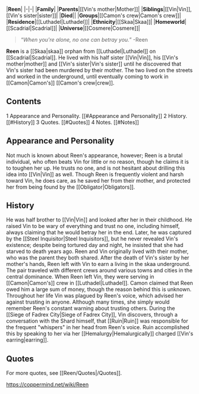 |**Reen**|
|-|-|
|**Family**|
|**Parents**|[[Vin's mother\|Mother]]|
|**Siblings**|[[Vin\|Vin]], [[Vin's sister\|sister]]|
|**Died**||
|**Groups**|[[Camon's crew\|Camon's crew]]|
|**Residence**|[[Luthadel\|Luthadel]]|
|**Ethnicity**|[[Skaa\|Skaa]]|
|**Homeworld**|[[Scadrial\|Scadrial]]|
|**Universe**|[[Cosmere\|Cosmere]]|

>“*When you're alone, no one can betray you.*”
\-Reen


**Reen** is a [[Skaa\|skaa]] orphan from [[Luthadel\|Luthadel]] on [[Scadrial\|Scadrial]]. He lived with his half sister [[Vin\|Vin]], his [[Vin's mother\|mother]] and [[Vin's sister\|Vin's sister]] until he discovered that Vin's sister had been murdered by their mother. The two lived on the streets and worked in the underground, until eventually coming to work in [[Camon\|Camon's]] [[Camon's crew\|crew]].

## Contents

1 Appearance and Personality. [[#Appearance and Personality]] 
2 History. [[#History]] 
3 Quotes. [[#Quotes]] 
4 Notes. [[#Notes]] 


## Appearance and Personality
Not much is known about Reen's appearance, however; Reen is a brutal individual, who often beats Vin for little or no reason, though he claims it is to toughen her up. He trusts no one, and is not hesitant about drilling this idea into [[Vin\|Vin]] as well. Though Reen is frequently violent and harsh toward Vin, he does care, as he saved her from their mother, and protected her from being found by the [[Obligator\|Obligators]].

## History
He was half brother to [[Vin\|Vin]] and looked after her in their childhood. He raised Vin to be wary of everything and trust no one, including himself, always claiming that he would betray her in the end. Later, he was captured by the [[Steel Inquisitor\|Steel Inquisitors]], but he never revealed Vin's existence; despite being tortured day and night, he insisted that she had starved to death years ago.
Reen and Vin originally lived with their mother, who was the parent they both shared. After the death of Vin's sister by her mother's hands, Reen left with Vin to earn a living in the skaa underground. The pair traveled with different crews around various towns and cities in the central dominance. When Reen left Vin, they were serving in [[Camon\|Camon's]] crew in [[Luthadel\|Luthadel]]. Camon claimed that Reen owed him a large sum of money, though the reason behind this is unknown.
Throughout her life Vin was plagued by Reen's voice, which advised her against trusting in anyone. Although many times, she simply would remember Reen's constant warning about trusting others. During the [[Siege of Fadrex City\|Siege of Fadrex City]], Vin discovers, through a conversation with the Shard himself, that [[Ruin\|Ruin]] was responsible for the frequent "whispers" in her head from Reen's voice. Ruin accomplished this by speaking to her via her [[Hemalurgy\|Hemalurgically]] charged [[Vin's earring\|earring]].

## Quotes
For more quotes, see [[Reen/Quotes\|/Quotes]].


https://coppermind.net/wiki/Reen